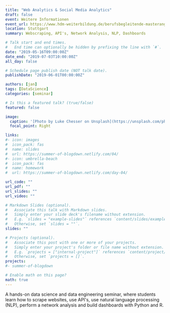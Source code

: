 ```yaml
---
title: "Web Analytics & Social Media Analytics"
draft: false
event: Weitere Informationen
event_url: https://www.hdm-weiterbildung.de/berufsbegleitende-masterangebote/data-science-and-business-analytics
location: Stuttgart
summary: Webscraping, API's, Network Analysis, NLP, Dashboards

# Talk start and end times.
#   End time can optionally be hidden by prefixing the line with `#`.
date: "2019-05-16T09:00:00Z"
date_end: "2019-07-03T10:00:00Z"
all_day: false

# Schedule page publish date (NOT talk date).
publishDate: "2019-06-01T00:00:00Z"

authors: [jan]
tags: [DataScience]
categories: [seminar]

# Is this a featured talk? (true/false)
featured: false

image:
  caption: '[Photo by Luke Chesser on Unsplash](https://unsplash.com/photos/JKUTrJ4vK00)'
  focal_point: Right

links:
#- icon: images
#  icon_pack: fas
#  name: slides
#  url: https://summer-of-blogdown.netlify.com/04/
#- icon: umbrella-beach
#  icon_pack: fas
#  name: homework
#  url: https://summer-of-blogdown.netlify.com/day-04/

url_code: ""
url_pdf: ""
url_slides: ""
url_video: ""

# Markdown Slides (optional).
#   Associate this talk with Markdown slides.
#   Simply enter your slide deck's filename without extension.
#   E.g. `slides = "example-slides"` references `content/slides/example-slides.md`.
#   Otherwise, set `slides = ""`.
slides: ""

# Projects (optional).
#   Associate this post with one or more of your projects.
#   Simply enter your project's folder or file name without extension.
#   E.g. `projects = ["internal-project"]` references `content/project/deep-learning/index.md`.
#   Otherwise, set `projects = []`.
projects:
#- summer-of-blogdown

# Enable math on this page?
math: true
---
```


A hands-on data science and data engineering seminar, where students learn how to scrape websites, use API's, use natural language processing (NLP), perform a network analysis and build dashboards with Python and R.  
